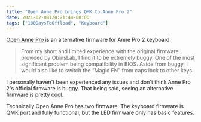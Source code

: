 ```yaml
---
title: "Open Anne Pro brings QMK to Anne Pro 2"
date: 2021-02-08T20:21:44-08:00
tags: ["100DaysToOffload", "Keyboard"]
---
```

[Open Anne Pro](https://openannepro.github.io/) is an alternative firmware for Anne Pro 2 keyboard.

> From my short and limited experience with the original firmware provided by ObinsLab, I find it to be extremely buggy. One of the most significant problem being compatibility in BIOS. Aside from buggy, I would also like to switch the “Magic FN” from caps lock to other keys.

I personally haven't been experienced any issues and don't think Anne Pro 2's official firmware is buggy. That being said, seeing an alternative firmware is pretty cool.

Technically Open Anne Pro has two firmware. The keyboard firmware is QMK port and fully functional, but the LED firmware only has basic features.
